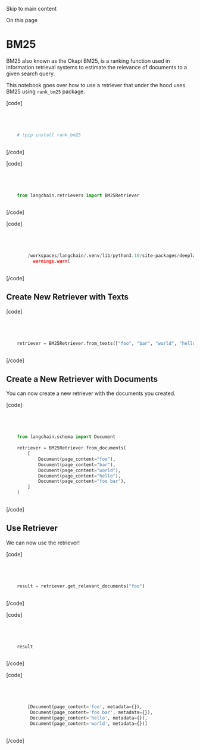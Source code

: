 

Skip to main content

On this page

# BM25

BM25 also known as the Okapi BM25, is a ranking function used in information retrieval systems to estimate the relevance of documents to a given search query.

This notebook goes over how to use a retriever that under the hood uses BM25 using `rank_bm25` package.

[code]
```python




    # !pip install rank_bm25  
    


```
[/code]


[code]
```python




    from langchain.retrievers import BM25Retriever  
    


```
[/code]


[code]
```python




        /workspaces/langchain/.venv/lib/python3.10/site-packages/deeplake/util/check_latest_version.py:32: UserWarning: A newer version of deeplake (3.6.10) is available. It's recommended that you update to the latest version using `pip install -U deeplake`.  
          warnings.warn(  
    


```
[/code]


## Create New Retriever with Texts​

[code]
```python




    retriever = BM25Retriever.from_texts(["foo", "bar", "world", "hello", "foo bar"])  
    


```
[/code]


## Create a New Retriever with Documents​

You can now create a new retriever with the documents you created.

[code]
```python




    from langchain.schema import Document  
      
    retriever = BM25Retriever.from_documents(  
        [  
            Document(page_content="foo"),  
            Document(page_content="bar"),  
            Document(page_content="world"),  
            Document(page_content="hello"),  
            Document(page_content="foo bar"),  
        ]  
    )  
    


```
[/code]


## Use Retriever​

We can now use the retriever!

[code]
```python




    result = retriever.get_relevant_documents("foo")  
    


```
[/code]


[code]
```python




    result  
    


```
[/code]


[code]
```python




        [Document(page_content='foo', metadata={}),  
         Document(page_content='foo bar', metadata={}),  
         Document(page_content='hello', metadata={}),  
         Document(page_content='world', metadata={})]  
    


```
[/code]


